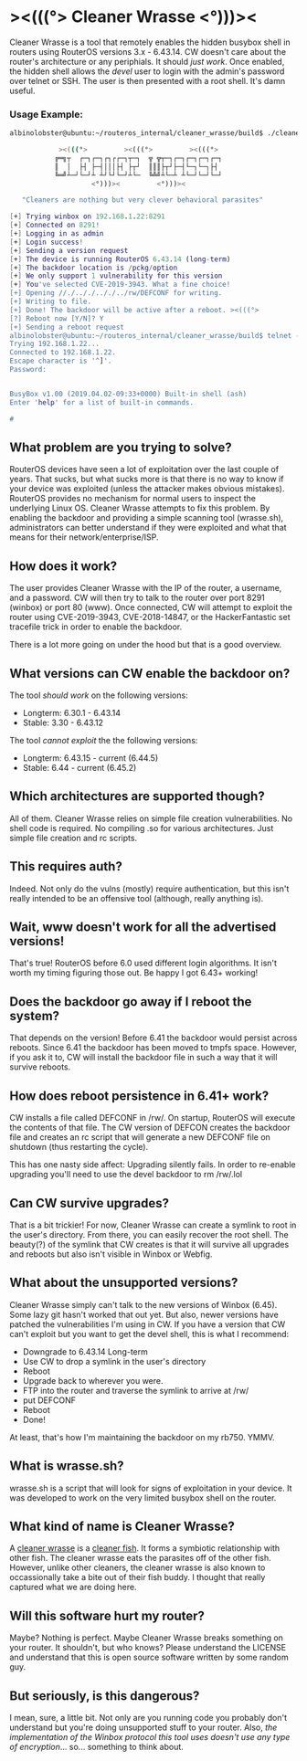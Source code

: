 # ><(((°> Cleaner Wrasse <°)))><

Cleaner Wrasse is a tool that remotely enables the hidden busybox shell in routers using RouterOS versions 3.x - 6.43.14. CW doesn't care about the router's architecture or any periphials. It should *just work*. Once enabled, the hidden shell allows the *devel* user to login with the admin's password over telnet or SSH. The  user is then presented with a root shell. It's damn useful.

### Usage Example:
```sh
albinolobster@ubuntu:~/routeros_internal/cleaner_wrasse/build$ ./cleaner_wrasse -i 192.168.1.22 -u admin -p lolwat

            ><(((°>         ><(((°>         ><(((°> 
           ╔═╗┬  ┌─┐┌─┐┌┐┌┌─┐┬─┐  ╦ ╦┬─┐┌─┐┌─┐┌─┐┌─┐
           ║  │  ├┤ ├─┤│││├┤ ├┬┘  ║║║├┬┘├─┤└─┐└─┐├┤ 
           ╚═╝┴─┘└─┘┴ ┴┘└┘└─┘┴└─  ╚╩╝┴└─┴ ┴└─┘└─┘└─┘
                    <°)))><         <°)))><         

   "Cleaners are nothing but very clever behavioral parasites"

[+] Trying winbox on 192.168.1.22:8291
[+] Connected on 8291!
[+] Logging in as admin
[+] Login success!
[+] Sending a version request
[+] The device is running RouterOS 6.43.14 (long-term)
[+] The backdoor location is /pckg/option
[+] We only support 1 vulnerability for this version 
[+] You've selected CVE-2019-3943. What a fine choice!
[+] Opening //./.././.././../rw/DEFCONF for writing.
[+] Writing to file.
[+] Done! The backdoor will be active after a reboot. ><(((°>
[?] Reboot now [Y/N]? Y
[+] Sending a reboot request
albinolobster@ubuntu:~/routeros_internal/cleaner_wrasse/build$ telnet -l devel 192.168.1.22
Trying 192.168.1.22...
Connected to 192.168.1.22.
Escape character is '^]'.
Password: 


BusyBox v1.00 (2019.04.02-09:33+0000) Built-in shell (ash)
Enter 'help' for a list of built-in commands.

# 
```

## What problem are you trying to solve?

RouterOS devices have seen a lot of exploitation over the last couple of years. That sucks, but what sucks more is that there is no way to know if your device was exploited (unless the attacker makes obvious mistakes). RouterOS provides no mechanism for normal users to inspect the underlying Linux OS. Cleaner Wrasse attempts to fix this problem. By enabling the backdoor and providing a simple scanning tool (wrasse.sh), administrators can better understand if they were exploited and what that means for their network/enterprise/ISP.

## How does it work?

The user provides Cleaner Wrasse with the IP of the router, a username, and a password. CW will then try to talk to the router over port 8291 (winbox) or port 80 (www). Once connected, CW will attempt to exploit the router using CVE-2019-3943, CVE-2018-14847, or the HackerFantastic set tracefile trick in order to enable the backdoor.

There is a lot more going on under the hood but that is a good overview.

## What versions can CW enable the backdoor on?

The tool *should work* on the following versions:

* Longterm: 6.30.1 - 6.43.14
* Stable: 3.30 - 6.43.12

The tool *cannot exploit* the the following versions:

* Longterm: 6.43.15 - current (6.44.5)
* Stable: 6.44 - current (6.45.2)

## Which architectures are supported though?

All of them. Cleaner Wrasse relies on simple file creation vulnerabilities. No shell code is required. No compiling .so for various architectures. Just simple file creation and rc scripts.

## This requires auth?

Indeed. Not only do the vulns (mostly) require authentication, but this isn't really intended to be an offensive tool (although, really anything is).

## Wait, www doesn't work for all the advertised versions!

That's true! RouterOS before 6.0 used different login algorithms. It isn't worth my timing figuring those out. Be happy I got 6.43+ working!

## Does the backdoor go away if I reboot the system?

That depends on the version! Before 6.41 the backdoor would persist across reboots. Since 6.41 the backdoor has been moved to tmpfs space. However, if you ask it to, CW will install the backdoor file in such a way that it will survive reboots.

## How does reboot persistence in 6.41+ work?

CW installs a file called DEFCONF in /rw/. On startup, RouterOS will execute the contents of that file. The CW version of DEFCON creates the backdoor file and creates an rc script that will generate a new DEFCONF file on shutdown (thus restarting the cycle).

This has one nasty side affect: Upgrading silently fails. In order to re-enable upgrading you'll need to use the devel backdoor to rm /rw/.lol

## Can CW survive upgrades?

That is a bit trickier! For now, Cleaner Wrasse can create a symlink to root in the user's directory. From there, you can easily recover the root shell. The beauty(?) of the symlink that CW creates is that it will survive all upgrades and reboots but also isn't visible in Winbox or Webfig.

## What about the unsupported versions?

Cleaner Wrasse simply can't talk to the new versions of Winbox (6.45). Some lazy git hasn't worked that out yet. But also, newer versions have patched the vulnerabilities I'm using in CW. If you have a version that CW can't exploit but you want to get the devel shell, this is what I recommend:

* Downgrade to 6.43.14 Long-term
* Use CW to drop a symlink in the user's directory
* Reboot
* Upgrade back to wherever you were.
* FTP into the router and traverse the symlink to arrive at /rw/
* put DEFCONF
* Reboot
* Done!

At least, that's how I'm maintaining the backdoor on my rb750. YMMV.

## What is wrasse.sh?

wrasse.sh is a script that will look for signs of exploitation in your device. It was developed to work on the very limited busybox shell on the router.

## What kind of name is Cleaner Wrasse?

A [cleaner wrasse](https://en.wikipedia.org/wiki/Bluestreak_cleaner_wrasse) is a [cleaner fish](https://en.wikipedia.org/wiki/Cleaner_fish). It forms a symbiotic relationship with other fish. The cleaner wrasse eats the parasites off of the other fish. However, unlike other cleaners, the cleaner wrasse is also known to occassionally take a bite out of their fish buddy. I thought that really captured what we are doing here.

## Will this software hurt my router?

Maybe? Nothing is perfect. Maybe Cleaner Wrasse breaks something on your router. It shouldn't, but who knows? Please understand the LICENSE and understand that this is open source software written by some random guy.

## But seriously, is this dangerous?

I mean, sure, a little bit. Not only are you running code you probably don't understand but you're doing unsupported stuff to your router. Also, *the implementation of the Winbox protocol this tool uses doesn't use any type of encryption*... so... something to think about.
